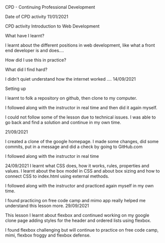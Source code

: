 CPD - Continuing Professional Development

Date of CPD activity
11/01/2021

CPD activity
Introduction to Web Development

What have I learnt?

I learnt about the different positions in web development, like what a front end developer is and does....

How did I use this in practice?

What did I find hard?

I didn't quiet understand how the internet worked ....
14/09/2021

Setting up

I learnt to folk a repository on github, then clone to my computer.

I followed along with the instructor in real time and then did it again myself.

I could not follow some of the lesson due to technical issues. I was able to go back and find a solution and continue in my own time.

21/09/2021

I created a clone of the google homepage. I made some changes, did some commits, put in a message and did a check by going to GitHub.com

I followed along with the instructor in real time

24/09/2021
I learnt what CSS does, how it works, rules, properties and values. I learnt about the box model in CSS and about box sizing and how to connect CSS to index.html using external methods.

I followed along with the instructor and practiced again myself in my own time.

 I found practicing on free code camp and mimo app really helped me understand this lesson more. 
29/09/2021

This lesson I learnt about flexbox and continued working on my google clone page adding styles for the header and ordered lists using flexbox.

I found flexbox challenging but will continue to practice on free code camp, mimi, flexbox froggy and flexbox defense. 